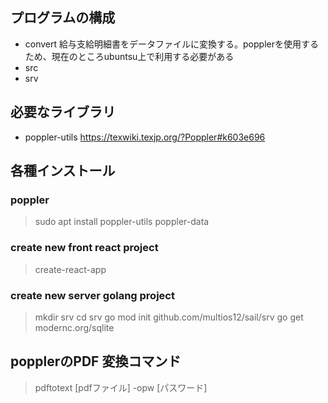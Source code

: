 
## プログラムの構成
* convert
  給与支給明細書をデータファイルに変換する。popplerを使用するため、現在のところubuntsu上で利用する必要がある  
* src
* srv

## 必要なライブラリ
* poppler-utils
  https://texwiki.texjp.org/?Poppler#k603e696

## 各種インストール
### poppler
> sudo apt install poppler-utils poppler-data

### create new front react project
> create-react-app

### create new server golang project
> mkdir srv
> cd srv
> go mod init github.com/multios12/sail/srv
> go get modernc.org/sqlite

## popplerのPDF 変換コマンド
> pdftotext [pdfファイル] -opw [パスワード]
